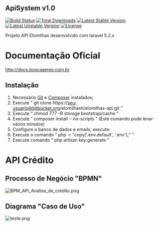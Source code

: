 ## ApiSystem v1.0

[![Build Status](https://travis-ci.org/laravel/framework.svg)](https://travis-ci.org/laravel/framework)
[![Total Downloads](https://poser.pugx.org/laravel/framework/d/total.svg)](https://packagist.org/packages/laravel/framework)
[![Latest Stable Version](https://poser.pugx.org/laravel/framework/v/stable.svg)](https://packagist.org/packages/laravel/framework)
[![Latest Unstable Version](https://poser.pugx.org/laravel/framework/v/unstable.svg)](https://packagist.org/packages/laravel/framework)
[![License](https://poser.pugx.org/laravel/framework/license.svg)](https://packagist.org/packages/laravel/framework)

Projeto API Elomilhas desenvolvido com laravel 5.2.x

# Documentação Oficial

http://docs.buscaaereo.com.br

## Instalação
1. Necessário [Git](https://git-scm.com/downloads) e [Composer](https://getcomposer.org/download/) instalados;
2. Execute “ git clone https://seu-usuario@bitbucket.org/elomilhasti/elomilhas-api.git ”
3. Execute “ chmod 777 -R storage bootstrap/cache ”
4. Execute “ composer install --no-scripts ” (Este comando pode levar vários minutos)
5. Configure o banco de dados e emails, execute:
6. Execute o comando “ php -r "copy('.env.default', '.env');" ” 
7. Execute comando “ php artisan key:generate ”

# API Crédito

## Processo de Negócio "BPMN"
![BPM_API_Análise_de_crédito.png](https://bitbucket.org/repo/Mpyaq5/images/4080196166-BPM_API_An%C3%A1lise_de_cr%C3%A9dito.png)

## Diagrama "Caso de Uso" 

![teste.png](https://bitbucket.org/repo/Mpyaq5/images/1347075238-teste.png)